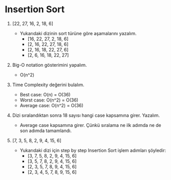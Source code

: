# Insertion Sort
1. [22, 27, 16, 2, 18, 6]
   - Yukarıdaki dizinin sort türüne göre aşamalarını yazalım.
      - [16, 22, 27, 2, 18, 6]
      - [2, 16, 22, 27, 18, 6]
      - [2, 16, 18, 22, 27, 6]
      - [2, 6, 16, 18, 22, 27]

2. Big-O notation gösterimini yapalım.
   - O(n^2)

3. Time Complexity değerini bulalım.
   - Best case: O(n) = O(36)
   - Worst case: O(n^2) = O(36)
   - Average case: O(n^2) = O(36)

4. Dizi sıralandıktan sonra 18 sayısı hangi case kapsamına girer. Yazalım.
   - Average case kapsamına girer. Çünkü sıralama ne ilk adımda ne de son adımda tamamlandı.

5. [7, 3, 5, 8, 2, 9, 4, 15, 6] 
   - Yukarıdaki dizi için step by step Insertion Sort işlem adımları şöyledir: 
      - [3, 7, 5, 8, 2, 9, 4, 15, 6]
      - [3, 5, 7, 8, 2, 9, 4, 15, 6]
      - [2, 3, 5, 7, 8, 9, 4, 15, 6]
      - [2, 3, 4, 5, 7, 8, 9, 15, 6]
